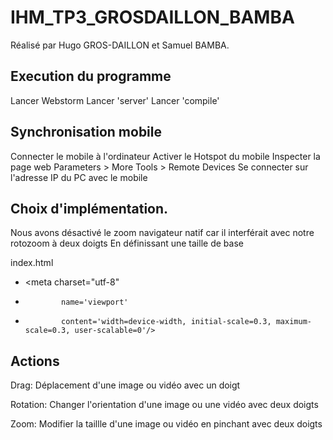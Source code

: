 # IHM_TP3_GROSDAILLON_BAMBA

Réalisé par Hugo GROS-DAILLON et Samuel BAMBA.

## Execution du programme

Lancer Webstorm
Lancer 'server'
Lancer 'compile'

## Synchronisation mobile

Connecter le mobile à l'ordinateur
Activer le Hotspot du mobile
Inspecter la page web
Parameters > More Tools > Remote Devices
Se connecter sur l'adresse IP du PC avec le mobile

## Choix d'implémentation.

Nous avons désactivé le zoom navigateur natif car il interférait avec notre rotozoom à deux doigts
En définissant une taille de base

index.html

+ <meta charset="utf-8"
+			  name='viewport'
+			  content='width=device-width, initial-scale=0.3, maximum-scale=0.3, user-scalable=0'/>

## Actions

Drag: Déplacement d'une image ou vidéo avec un doigt

Rotation: Changer l'orientation d'une image ou une vidéo avec deux doigts

Zoom: Modifier la taillle d'une image ou vidéo en pinchant avec deux doigts
